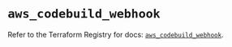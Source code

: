 # `aws_codebuild_webhook`

Refer to the Terraform Registry for docs: [`aws_codebuild_webhook`](https://registry.terraform.io/providers/hashicorp/aws/5.35.0/docs/resources/codebuild_webhook).
